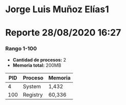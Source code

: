 # Jorge Luis Muñoz Elías1
# Reporte 28/08/2020 16:27
### Rango 1-100  
- **Cantidad de procesos:** 2 
- **Memoria total:** 200MB  
      
| PID  | Proceso         | Memoria |        
|------|-----------------|---------|        	
| 4  | System             | 1,432     |       
| 100  | Registry             | 60,336     |       
